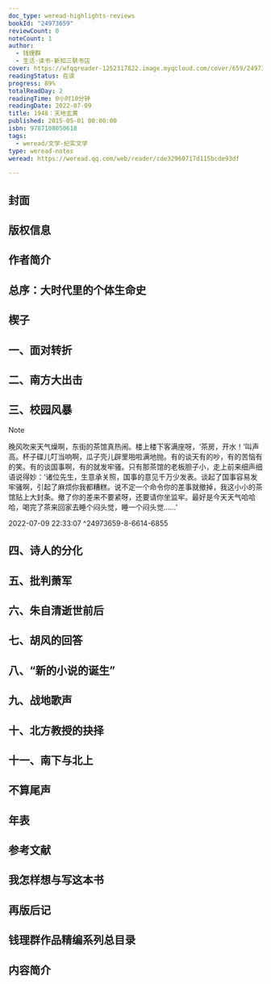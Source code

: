 ```yaml
---
doc_type: weread-highlights-reviews
bookId: "24973659"
reviewCount: 0
noteCount: 1
author:
  - 钱理群
  - 生活·读书·新知三联书店
cover: https://wfqqreader-1252317822.image.myqcloud.com/cover/659/24973659/t7_24973659.jpg
readingStatus: 在读
progress: 89%
totalReadDay: 2
readingTime: 0小时10分钟
readingDate: 2022-07-09
title: 1948：天地玄黄
published: 2015-05-01 00:00:00
isbn: 9787108050618
tags:
  - weread/文学-纪实文学
type: weread-notes
weread: https://weread.qq.com/web/reader/cde32960717d115bcde93df

---
```



## 封面

## 版权信息

## 作者简介

## 总序：大时代里的个体生命史

## 楔子

## 一、面对转折

## 二、南方大出击

## 三、校园风暴

> [!NOTE] 
> 晚风吹来天气燥啊，东街的茶馆真热闹。楼上楼下客满座呀，‘茶房，开水！’叫声高。杯子碟儿叮当响啊，瓜子壳儿辟里啪啦满地抛。有的谈天有的吵，有的苦恼有的笑。有的谈国事啊，有的就发牢骚。只有那茶馆的老板胆子小，走上前来细声细语说得妙：‘诸位先生，生意承关照，国事的意见千万少发表。谈起了国事容易发牢骚啊，引起了麻烦你我都糟糕。说不定一个命令你的差事就撤掉，我这小小的茶馆贴上大封条。撤了你的差来不要紧呀，还要请你坐监牢。最好是今天天气哈哈哈，喝完了茶来回家去睡个闷头觉，睡一个闷头觉……’
> 
> 2022-07-09 22:33:07 ^24973659-8-6614-6855

## 四、诗人的分化

## 五、批判萧军

## 六、朱自清逝世前后

## 七、胡风的回答

## 八、“新的小说的诞生”

## 九、战地歌声

## 十、北方教授的抉择

## 十一、南下与北上

## 不算尾声

## 年表

## 参考文献

## 我怎样想与写这本书

## 再版后记

## 钱理群作品精编系列总目录

## 内容简介

